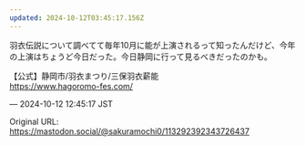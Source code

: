 ```yaml
---
updated: 2024-10-12T03:45:17.156Z
---
```


<p>羽衣伝説について調べてて毎年10月に能が上演されるって知ったんだけど、今年の上演はちょうど今日だった。今日静岡に行って見るべきだったのかも。</p><p>【公式】静岡市/羽衣まつり/三保羽衣薪能<br /><a href="https://www.hagoromo-fes.com/" target="_blank" rel="nofollow noopener noreferrer" translate="no"><span class="invisible">https://www.</span><span class="">hagoromo-fes.com/</span><span class="invisible"></span></a></p>

&mdash; 2024-10-12 12:45:17 JST

Original URL: https://mastodon.social/@sakuramochi0/113292392343726437
